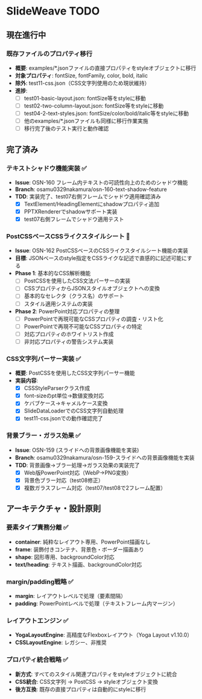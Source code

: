 # SlideWeave TODO

## 現在進行中

### 既存ファイルのプロパティ移行
- **概要**: examples/*.jsonファイルの直接プロパティをstyleオブジェクトに移行
- **対象プロパティ**: fontSize, fontFamily, color, bold, italic
- **除外**: test11-css.json（CSS文字列使用のため現状維持）
- **進捗**:
  - [ ] test01-basic-layout.json: fontSize等をstyleに移動
  - [ ] test02-two-column-layout.json: fontSize等をstyleに移動  
  - [ ] test04-2-text-styles.json: fontSize/color/bold/italic等をstyleに移動
  - [ ] 他のexamples/*.jsonファイルも同様に移行作業実施
  - [ ] 移行完了後のテスト実行と動作確認

## 完了済み

### テキストシャドウ機能実装 ✅
- **Issue**: OSN-160 フレーム内テキストの可読性向上のためのシャドウ機能
- **Branch**: osamu0329nakamura/osn-160-text-shadow-feature  
- **TDD**: 実装完了、test07右側フレームでシャドウ適用確認済み
  - [x] TextElement/HeadingElementにshadowプロパティ追加
  - [x] PPTXRendererでshadowサポート実装
  - [x] test07右側フレームでシャドウ適用テスト

### PostCSSベースCSSライクスタイルシート 🚧
- **Issue**: OSN-162 PostCSSベースのCSSライクスタイルシート機能の実装
- **目標**: JSONベースのstyle指定をCSSライクな記述で直感的に記述可能にする
- **Phase 1**: 基本的なCSS解析機能
  - [ ] PostCSSを使用したCSS文法パーサーの実装
  - [ ] CSSプロパティからJSONスタイルオブジェクトへの変換
  - [ ] 基本的なセレクタ（クラス名）のサポート
  - [ ] スタイル適用システムの実装
- **Phase 2**: PowerPoint対応プロパティの整理
  - [ ] PowerPointで再現可能なCSSプロパティの調査・リスト化
  - [ ] PowerPointで再現不可能なCSSプロパティの特定
  - [ ] 対応プロパティのホワイトリスト作成
  - [ ] 非対応プロパティの警告システム実装

### CSS文字列パーサー実装 ✅
- **概要**: PostCSSを使用したCSS文字列パーサー機能
- **実装内容**:
  - [x] CSSStyleParserクラス作成
  - [x] font-sizeのpt単位→数値変換対応
  - [x] ケバブケース→キャメルケース変換
  - [x] SlideDataLoaderでのCSS文字列自動処理
  - [x] test11-css.jsonでの動作確認完了

### 背景ブラー・ガラス効果 ✅
- **Issue**: OSN-159 (スライドへの背景画像機能を実装)
- **Branch**: osamu0329nakamura/osn-159-スライドへの背景画像機能を実装
- **TDD**: 背景画像→ブラー処理→ガラス効果の実装完了
  - [x] Web版PowerPoint対応（WebP→PNG変換）
  - [x] 背景色ブラー対応（test08修正）
  - [x] 複数ガラスフレーム対応（test07/test08で2フレーム配置）

## アーキテクチャ・設計原則

### 要素タイプ責務分離 ✅
- **container**: 純粋なレイアウト専用、PowerPoint描画なし
- **frame**: 装飾付きコンテナ、背景色・ボーダー描画あり  
- **shape**: 図形専用、backgroundColor対応
- **text/heading**: テキスト描画、backgroundColor対応

### margin/padding戦略 ✅
- **margin**: レイアウトレベルで処理（要素間隔）
- **padding**: PowerPointレベルで処理（テキストフレーム内マージン）

### レイアウトエンジン ✅
- **YogaLayoutEngine**: 高精度なFlexboxレイアウト（Yoga Layout v1.10.0）
- **CSSLayoutEngine**: レガシー、非推奨

### プロパティ統合戦略 ✅
- **新方式**: すべてのスタイル関連プロパティをstyleオブジェクトに統合
- **CSS統合**: CSS文字列 → PostCSS → styleオブジェクト変換
- **後方互換**: 既存の直接プロパティは自動的にstyleに移行